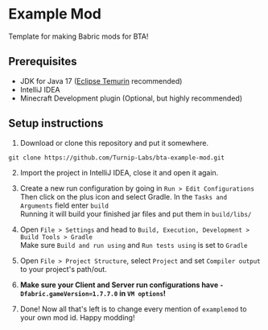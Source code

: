 # Example Mod

Template for making Babric mods for BTA!

## Prerequisites
- JDK for Java 17 ([Eclipse Temurin](https://adoptium.net/temurin/releases/) recommended)
- IntelliJ IDEA
- Minecraft Development plugin (Optional, but highly recommended)

## Setup instructions

1. Download or clone this repository and put it somewhere.
```
git clone https://github.com/Turnip-Labs/bta-example-mod.git
```

2. Import the project in IntelliJ IDEA, close it and open it again.


3. Create a new run configuration by going in `Run > Edit Configurations`  
   Then click on the plus icon and select Gradle. In the `Tasks and Arguments` field enter `build`  
   Running it will build your finished jar files and put them in `build/libs/`


4. Open `File > Settings` and head to `Build, Execution, Development > Build Tools > Gradle`  
   Make sure `Build and run using` and `Run tests using` is set to `Gradle`


5. Open `File > Project Structure`, select `Project` and set `Compiler output` to your project's path/out.

6. **Make sure your Client and Server run configurations have `-Dfabric.gameVersion=1.7.7.0` in `VM options`!**

7. Done! Now all that's left is to change every mention of `examplemod` to your own mod id. Happy modding!
